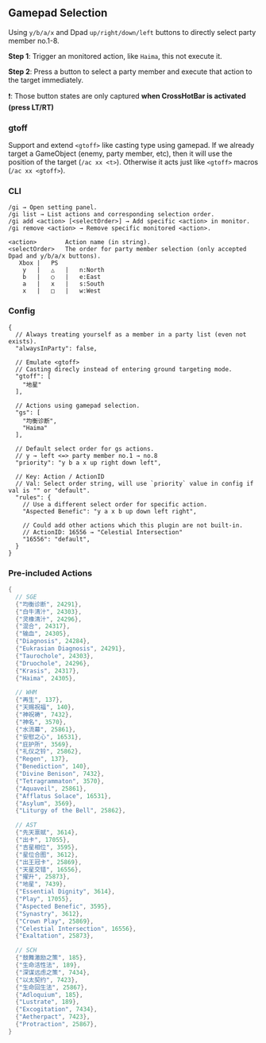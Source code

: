 ## Gamepad Selection
Using `y/b/a/x` and Dpad `up/right/down/left` buttons to directly select party member no.1-8.

**Step 1**: Trigger an monitored action, like `Haima`, this not execute it.

**Step 2**: Press a button to select a party member and execute that action to the target immediately.

❗: Those button states are only captured **when CrossHotBar is activated (press LT/RT)**

### gtoff
Support and extend `<gtoff>` like casting type using gamepad. If we already target a GameObject (enemy, party member, etc), then it will use the position of the target (`/ac xx <t>`). Otherwise it acts just like `<gtoff>` macros (`/ac xx <gtoff>`).

### CLI

```
/gi → Open setting panel.
/gi list → List actions and corresponding selection order.
/gi add <action> [<selectOrder>] → Add specific <action> in monitor.
/gi remove <action> → Remove specific monitored <action>.

<action>        Action name (in string).
<selectOrder>   The order for party member selection (only accepted Dpad and y/b/a/x buttons).
   Xbox |   PS
    y   |   △   |   n:North
    b   |   ○   |   e:East
    a   |   x   |   s:South
    x   |   □   |   w:West
```

### Config
```jsonc
{
  // Always treating yourself as a member in a party list (even not exists).
  "alwaysInParty": false,

  // Emulate <gtoff>
  // Casting direcly instead of entering ground targeting mode.
  "gtoff": [
    "地星"
  ],

  // Actions using gamepad selection.
  "gs": [
    "均衡诊断",
    "Haima"
  ],

  // Default select order for gs actions.
  // y → left <=> party member no.1 → no.8
  "priority": "y b a x up right down left",

  // Key: Action / ActionID
  // Val: Select order string, will use `priority` value in config if val is "" or "default".
  "rules": {
    // Use a different select order for specific action.
    "Aspected Benefic": "y a x b up down left right",

    // Could add other actions which this plugin are not built-in.
    // ActionID: 16556 → "Celestial Intersection"
    "16556": "default",
  }
}
```

### Pre-included Actions
```csharp
{
  // SGE
  {"均衡诊断", 24291},
  {"白牛清汁", 24303},
  {"灵橡清汁", 24296},
  {"混合", 24317},
  {"输血", 24305},
  {"Diagnosis", 24284},
  {"Eukrasian Diagnosis", 24291},
  {"Taurochole", 24303},
  {"Druochole", 24296},
  {"Krasis", 24317},
  {"Haima", 24305},

  // WHM
  {"再生", 137},
  {"天赐祝福", 140},
  {"神祝祷", 7432},
  {"神名", 3570},
  {"水流幕", 25861},
  {"安慰之心", 16531},
  {"庇护所", 3569},
  {"礼仪之铃", 25862},
  {"Regen", 137},
  {"Benediction", 140},
  {"Divine Benison", 7432},
  {"Tetragrammaton", 3570},
  {"Aquaveil", 25861},
  {"Afflatus Solace", 16531},
  {"Asylum", 3569},
  {"Liturgy of the Bell", 25862},

  // AST
  {"先天禀赋", 3614},
  {"出卡", 17055},
  {"吉星相位", 3595},
  {"星位合图", 3612},
  {"出王冠卡", 25869},
  {"天星交错", 16556},
  {"擢升", 25873},
  {"地星", 7439},
  {"Essential Dignity", 3614},
  {"Play", 17055},
  {"Aspected Benefic", 3595},
  {"Synastry", 3612},
  {"Crown Play", 25869},
  {"Celestial Intersection", 16556},
  {"Exaltation", 25873},

  // SCH
  {"鼓舞激励之策", 185},
  {"生命活性法", 189},
  {"深谋远虑之策", 7434},
  {"以太契约", 7423},
  {"生命回生法", 25867},
  {"Adloquium", 185},
  {"Lustrate", 189},
  {"Excogitation", 7434},
  {"Aetherpact", 7423},
  {"Protraction", 25867},
}
```
